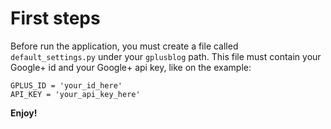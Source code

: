 First steps
===========

Before run the application, you must create a file called
``default_settings.py`` under your ``gplusblog`` path. This file must contain
your Google+ id and your Google+ api key, like on the example:

    GPLUS_ID = 'your_id_here'
    API_KEY = 'your_api_key_here'

**Enjoy!**
